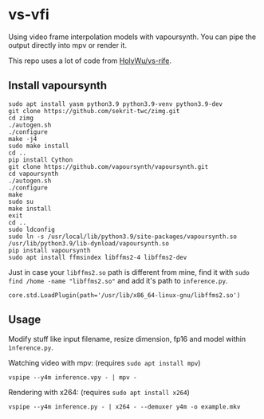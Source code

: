 # vs-vfi
Using video frame interpolation models with vapoursynth. You can pipe the output directly into mpv or render it.

This repo uses a lot of code from [HolyWu/vs-rife](https://github.com/HolyWu/vs-rife).

## Install vapoursynth
```
sudo apt install yasm python3.9 python3.9-venv python3.9-dev
git clone https://github.com/sekrit-twc/zimg.git
cd zimg
./autogen.sh
./configure
make -j4
sudo make install
cd ..
pip install Cython
git clone https://github.com/vapoursynth/vapoursynth.git
cd vapoursynth
./autogen.sh
./configure
make
sudo su
make install
exit
cd ..
sudo ldconfig
sudo ln -s /usr/local/lib/python3.9/site-packages/vapoursynth.so /usr/lib/python3.9/lib-dynload/vapoursynth.so
pip install vapoursynth
sudo apt install ffmsindex libffms2-4 libffms2-dev
```
Just in case your `libffms2.so` path is different from mine, find it with `sudo find /home -name "libffms2.so"` and add it's path to `inference.py`.
```
core.std.LoadPlugin(path='/usr/lib/x86_64-linux-gnu/libffms2.so')
```

## Usage
Modify stuff like input filename, resize dimension, fp16 and model within `ìnference.py`. 

Watching video with mpv: (requires `sudo apt install mpv`)
```
vspipe --y4m inference.vpy - | mpv -
```
Rendering with x264: (requires `sudo apt install x264`)
```
vspipe --y4m inference.py - | x264 - --demuxer y4m -o example.mkv
```
